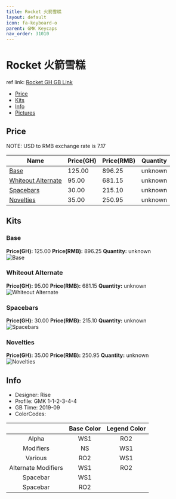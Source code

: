 ```yaml
---
title: Rocket 火箭雪糕
layout: default
icon: fa-keyboard-o
parent: GMK Keycaps
nav_order: 31010
---
```


# Rocket 火箭雪糕

ref link: [Rocket GH GB Link](https://geekhack.org/index.php?topic=102257.0)

* [Price](#price)
* [Kits](#kits)
* [Info](#info)
* [Pictures](#pictures)


## Price  
NOTE: USD to RMB exchange rate is 7.17

| Name          | Price(GH)    |  Price(RMB) | Quantity |
| ------------- | ------------ |  ---------- | -------- |
|[Base](#base)|125.00|896.25|unknown|
|[Whiteout Alternate](#whiteout-alternate)|95.00|681.15|unknown|
|[Spacebars](#spacebars)|30.00|215.10|unknown|
|[Novelties](#novelties)|35.00|250.95|unknown|


## Kits
### Base
**Price(GH):** 125.00    **Price(RMB):** 896.25    **Quantity:** unknown  
<img src="{{ 'assets/images/gmk-keycaps/rocket/kits_pics/base.png' | relative_url }}" alt="Base" class="image featured">

### Whiteout Alternate
**Price(GH):** 95.00    **Price(RMB):** 681.15    **Quantity:** unknown  
<img src="{{ 'assets/images/gmk-keycaps/rocket/kits_pics/whiteout-alternate.png' | relative_url }}" alt="Whiteout Alternate" class="image featured">

### Spacebars
**Price(GH):** 30.00    **Price(RMB):** 215.10    **Quantity:** unknown  
<img src="{{ 'assets/images/gmk-keycaps/rocket/kits_pics/spacebars.png' | relative_url }}" alt="Spacebars" class="image featured">

### Novelties
**Price(GH):** 35.00    **Price(RMB):** 250.95    **Quantity:** unknown  
<img src="{{ 'assets/images/gmk-keycaps/rocket/kits_pics/novelties.png' | relative_url }}" alt="Novelties" class="image featured">


## Info
* Designer: Rise
* Profile: GMK 1-1-2-3-4-4
* GB Time: 2019-09
* ColorCodes:  

| |Base Color     | Legend Color
| :-------------: | :-------------: | :------------:
|Alpha|WS1|RO2
|Modifiers|NS|WS1
|Various|RO2|WS1
|Alternate Modifiers|WS1|RO2
|Spacebar|WS1|
|Spacebar|RO2|
